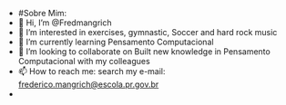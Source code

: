 - #Sobre Mim:
- 👋 Hi, I’m @Fredmangrich
- 👀 I’m interested in exercises, gymnastic, Soccer and hard rock music
- 🌱 I’m currently learning Pensamento Computacional
- 💞️ I’m looking to collaborate on Built new knowledge in Pensamento Computacional with my colleagues
- 📫 How to reach me: search my e-mail: frederico.mangrich@escola.pr.gov.br
- 

<!---
Fredmangrich/Fredmangrich is a ✨ special ✨ repository because its `README.md` (this file) appears on your GitHub profile.
You can click the Preview link to take a look at your changes.
--->
